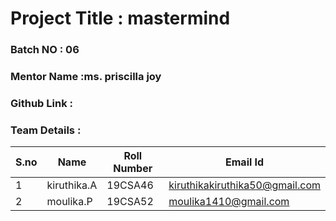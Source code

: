 # Project Title : mastermind 
### Batch NO : 06
### Mentor Name :ms. priscilla joy 
### Github Link : 
### Team Details :
| S.no  | Name  | Roll Number  | Email Id  |
|-------|-------|--------------|-----------|
| 1  | kiruthika.A  | 19CSA46  |kiruthikakiruthika50@gmail.com   |
|  2 | moulika.P  |  19CSA52 |moulika1410@gmail.com
